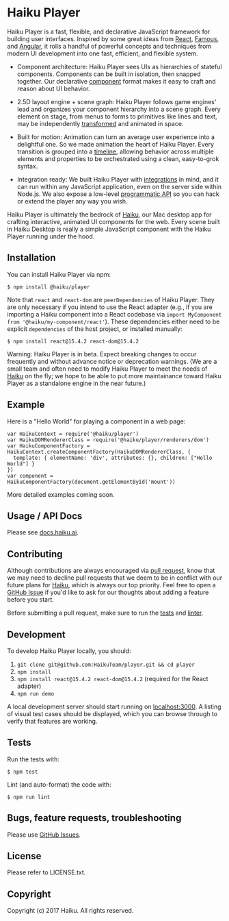 # Haiku Player

Haiku Player is a fast, flexible, and declarative JavaScript framework for building user interfaces. Inspired by some great ideas from [React](https://facebook.github.io/react/), [Famous](https://github.com/famous/famous/), and [Angular](https://angular.io), it rolls a handful of powerful concepts and techniques from modern UI development into one fast, efficient, and flexible system.

* Component architecture: Haiku Player sees UIs as hierarchies of stateful components. Components can be built in isolation, then snapped together. Our declarative [component](#components) format makes it easy to craft and reason about UI behavior.

* 2.5D layout engine + scene graph: Haiku Player follows game engines' lead and organizes your component hierarchy into a scene graph. Every element on stage, from menus to forms to primitives like lines and text, may be independently [transformed](#layout) and animated in space.

* Built for motion: Animation can turn an average user experience into a delightful one. So we made animation the heart of Haiku Player. Every transition is grouped into a [timeline](#timelines), allowing behavior across multiple elements and properties to be orchestrated using a clean, easy-to-grok syntax.

* Integration ready: We built Haiku Player with [integrations](#integrations) in mind, and it can run within any JavaScript application, even on the server side within Node.js. We also expose a low-level [programmatic API](#programmatic-api) so you can hack or extend the player any way you wish.

Haiku Player is ultimately the bedrock of [Haiku](https://haiku.ai), our Mac desktop app for crafting interactive, animated UI components for the web. Every scene built in Haiku Desktop is really a simple JavaScript component with the Haiku Player running under the hood.

## Installation

You can install Haiku Player via npm:

    $ npm install @haiku/player

Note that `react` and `react-dom` are `peerDependencies` of Haiku Player. They are only necessary if you intend to use the React adapter (e.g., if you are importing  a Haiku component into a React codebase via `import MyComponent from '@haiku/my-component/react'`). These dependencies either need to be explicit `dependencies` of the host project, or installed manually:

    $ npm install react@15.4.2 react-dom@15.4.2

Warning: Haiku Player is in beta. Expect breaking changes to occur frequently and without advance notice or deprecation warnings. (We are a small team and often need to modify Haiku Player to meet the needs of [Haiku](https://haiku.ai) on the fly; we hope to be able to put more maintainance toward Haiku Player as a standalone engine in the near future.)

## Example

Here is a "Hello World" for playing a component in a web page:

    var HaikuContext = require('@haiku/player')
    var HaikuDOMRendererClass = require('@haiku/player/renderers/dom')
    var HaikuComponentFactory = HaikuContext.createComponentFactory(HaikuDOMRendererClass, {
      template: { elementName: 'div', attributes: {}, children: ["Hello World"] }
    })
    var component = HaikuComponentFactory(document.getElementById('mount'))

More detailed examples coming soon.

## Usage / API Docs

Please see [docs.haiku.ai](https://docs.haiku.ai).

## Contributing

Although contributions are always encouraged via [pull request](https://github.com/HaikuTeam/player/pulls), know that we may need to decline pull requests that we deem to be in conflict with our future plans for [Haiku](https://haiku.ai), which is always our top priority. Feel free to open a [GitHub Issue](https://github.com/HaikuTeam/player/issues) if you'd like to ask for our thoughts about adding a feature before you start.

Before submitting a pull request, make sure to run the [tests](#tests) and [linter](#tests).

## Development

To develop Haiku Player locally, you should:

1. `git clone git@github.com:HaikuTeam/player.git && cd player`
2. `npm install`
3. `npm install react@15.4.2 react-dom@15.4.2` (required for the React adapter)
4. `npm run demo`

A local development server should start running on [localhost:3000](http://localhost:3000). A listing of visual test cases should be displayed, which you can browse through to verify that features are working.

## Tests

Run the tests with:

    $ npm test

Lint (and auto-format) the code with:

    $ npm run lint

## Bugs, feature requests, troubleshooting

Please use [GitHub Issues](https://github.com/HaikuTeam/player/issues).

## License

Please refer to LICENSE.txt.

## Copyright

Copyright (c) 2017 Haiku. All rights reserved.
